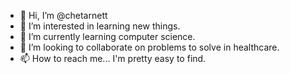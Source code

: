- 👋 Hi, I’m @chetarnett
- 👀 I’m interested in learning new things. 
- 🌱 I’m currently learning computer science. 
- 💞️ I’m looking to collaborate on problems to solve in healthcare.
- 📫 How to reach me... I'm pretty easy to find. 

<!---
chetarnett/chetarnett is a ✨ special ✨ repository because its `README.md` (this file) appears on your GitHub profile.
You can click the Preview link to take a look at your changes.
--->
